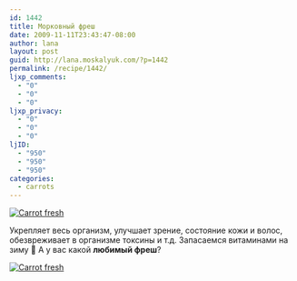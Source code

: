 ```yaml
---
id: 1442
title: Морковный фреш
date: 2009-11-11T23:43:47-08:00
author: lana
layout: post
guid: http://lana.moskalyuk.com/?p=1442
permalink: /recipe/1442/
ljxp_comments:
  - "0"
  - "0"
  - "0"
ljxp_privacy:
  - "0"
  - "0"
  - "0"
ljID:
  - "950"
  - "950"
  - "950"
categories:
  - carrots
---
```

<a class="flickr-image alignnone" title="Carrot fresh" href="http://www.flickr.com/photos/67405678@N00/4097740130/" target="_blank"><img src="http://farm3.static.flickr.com/2663/4097740130_d82e358175.jpg" alt="Carrot fresh" /></a>

Укрепляет весь организм, улучшает зрение, состояние кожи и волос, обезвреживает в организме токсины и т.д. Запасаемся витаминами на зиму 🙂 А у вас какой **любимый фреш**?

<a class="flickr-image alignnone" title="Carrot fresh" href="http://www.flickr.com/photos/67405678@N00/4096982545/" target="_blank"><img src="http://farm3.static.flickr.com/2525/4096982545_4b59d35a03.jpg" alt="Carrot fresh" /></a>
